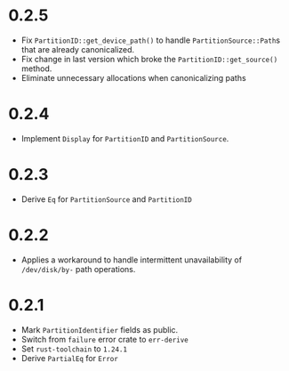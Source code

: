 # 0.2.5

- Fix `PartitionID::get_device_path()` to handle `PartitionSource::Path`s that are already canonicalized.
- Fix change in last version which broke the `PartitionID::get_source()` method.
- Eliminate unnecessary allocations when canonicalizing paths

# 0.2.4

- Implement `Display` for `PartitionID` and `PartitionSource`.

# 0.2.3

- Derive `Eq` for `PartitionSource` and `PartitionID`

# 0.2.2

- Applies a workaround to handle intermittent unavailability of `/dev/disk/by-` path operations.

# 0.2.1

- Mark `PartitionIdentifier` fields as public.
- Switch from `failure` error crate to `err-derive`
- Set `rust-toolchain` to `1.24.1`
- Derive `PartialEq` for `Error`
